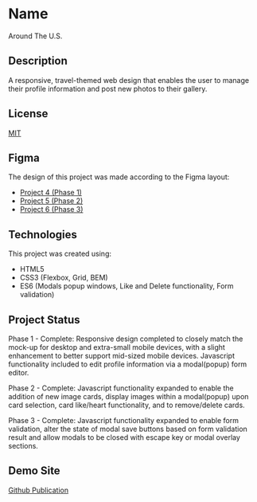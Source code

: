 # Name 
Around The U.S.

## Description
A responsive, travel-themed web design that enables the user to manage their profile information and post new photos to their gallery.

## License
[MIT](https://choosealicense.com/licenses/mit/)

## Figma
The design of this project was made according to the Figma layout:
 * [Project 4 (Phase 1)](https://www.figma.com/file/mUgu8OSHWE0M6p6vfwmdu9/Sprint-4-Around-The-U.S.-desktop-mobile?node-id=0%3A1)
 * [Project 5 (Phase 2)](https://www.figma.com/file/avLHzpJw2dmU2NaDATZ6CX/Sprint-5%3A-Around-The-U.S.-%2F-desktop-%2B-mobile?node-id=0%3A1)
 * [Project 6 (Phase 3)](https://www.figma.com/file/KUbYgXnYElfzxCbcrlsOCE/Sprint-6%3A-Around-The-U.S.?node-id=1145%3A180)

## Technologies
This project was created using:
 * HTML5
 * CSS3 (Flexbox, Grid, BEM)
 * ES6 (Modals popup windows, Like and Delete functionality, Form validation)

 ## Project Status
 Phase 1 - Complete:
 Responsive design completed to closely match the mock-up for desktop and extra-small mobile devices, with a slight enhancement to better support mid-sized mobile devices.  Javascript functionality included to edit profile information via a modal(popup) form editor. 

Phase 2 - Complete:
Javascript functionality expanded to enable the addition of new image cards, display images within a modal(popup) upon card selection, card like/heart functionality, and to remove/delete cards.

Phase 3 - Complete:
Javascript functionality expanded to enable form validation, alter the state of modal save buttons based on form validation result and allow modals to be closed with escape key or modal overlay sections. 

 ## Demo Site
 [Github Publication](https://sstivason.github.io/web_project_4/)